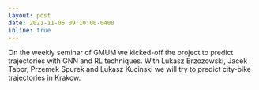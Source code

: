 ```yaml
---
layout: post
date: 2021-11-05 09:10:00-0400
inline: true
---
```


On the weekly seminar of GMUM we kicked-off the project to predict trajectories with GNN and RL techniques. With Lukasz Brzozowski, Jacek Tabor, Przemek Spurek and Lukasz Kucinski we will try to predict city-bike trajectories in Krakow.
